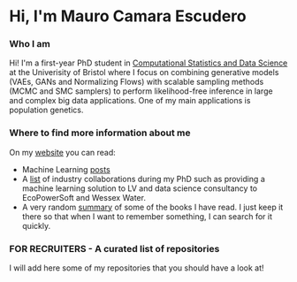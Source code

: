 # Hi, I'm Mauro Camara Escudero
### Who I am
Hi! I'm a first-year PhD student in [Computational Statistics and Data Science](https://compass.blogs.bristol.ac.uk/students/mauro-camara-escudero/) at the Univerisity of Bristol where I focus on combining generative models (VAEs, GANs and Normalizing Flows) with scalable sampling methods (MCMC and SMC samplers) to perform likelihood-free inference in large and complex big data applications. One of my main applications is population genetics.

### Where to find more information about me
On my [website](https://maurocamaraescudero.netlify.app/) you can read:
- Machine Learning [posts](https://maurocamaraescudero.netlify.app/post/)
- A [list](https://maurocamaraescudero.netlify.app/industry/) of industry collaborations during my PhD such as providing a machine learning solution to LV and data science consultancy to EcoPowerSoft and Wessex Water.
- A very random [summary](https://maurocamaraescudero.netlify.app/books/) of some of the books I have read. I just keep it there so that when I want to remember something, I can search for it quickly. 

### FOR RECRUITERS - A curated list of repositories
I will add here some of my repositories that you should have a look at!

<!--
**MauroCE/mauroce** is a ✨ _special_ ✨ repository because its `README.md` (this file) appears on your GitHub profile.

Here are some ideas to get you started:

- 🔭 I’m currently working on ...
- 🌱 I’m currently learning ...
- 👯 I’m looking to collaborate on ...
- 🤔 I’m looking for help with ...
- 💬 Ask me about ...
- 📫 How to reach me: ...
- 😄 Pronouns: ...
- ⚡ Fun fact: ...
-->
